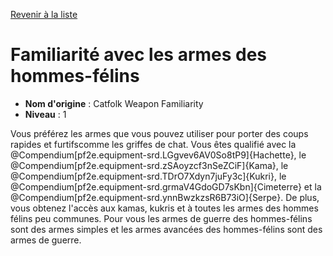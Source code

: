 [Revenir à la liste](..)

# Familiarité avec les armes des hommes-félins

 * **Nom d'origine** : Catfolk Weapon Familiarity
 * **Niveau** : 1


<p>Vous préférez les armes que vous pouvez utiliser pour porter des coups rapides et furtifscomme les griffes de chat. Vous êtes qualifié avec la @Compendium[pf2e.equipment-srd.LGgvev6AV0So8tP9]{Hachette}, le @Compendium[pf2e.equipment-srd.zSAoyzcf3nSeZCiF]{Kama}, le @Compendium[pf2e.equipment-srd.TDrO7Xdyn7juFy3c]{Kukri}, le @Compendium[pf2e.equipment-srd.grmaV4GdoGD7sKbn]{Cimeterre} et la @Compendium[pf2e.equipment-srd.ynnBwzkzsR6B73iO]{Serpe}. De plus, vous obtenez l'accès aux kamas, kukris et à toutes les armes des hommes félins peu communes. Pour vous les armes de guerre des hommes-félins sont des armes simples et les armes avancées des hommes-félins sont des armes de guerre.</p>